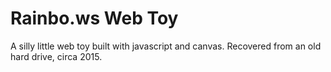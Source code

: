 # Rainbo.ws Web Toy

A silly little web toy built with javascript and canvas. Recovered from an old hard drive, circa 2015.
